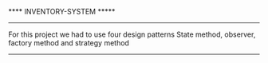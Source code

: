 

**** INVENTORY-SYSTEM *****

********
For this project we had to use four design patterns
State method, observer, factory method and strategy method
**********
